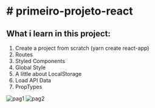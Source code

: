 <h1># primeiro-projeto-react</h1>
<h2>What i learn in this project:</h2>
<ol>
  <li>Create a project from scratch (yarn create react-app)</li>
  <li>Routes</li>
  <li>Styled Components</li>
  <li>Global Style</li>
  <li>A little about LocalStorage</li>
  <li>Load API Data</li>
  <li>PropTypes</li>
</ol>

![pag1](https://user-images.githubusercontent.com/5482622/65367014-d8176280-dc01-11e9-8a2f-df8a707bd0b6.png)
![pag2](https://user-images.githubusercontent.com/5482622/65367023-e5345180-dc01-11e9-9d89-9d43db48e040.png)
